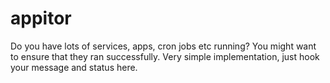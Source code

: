 # appitor
Do you have lots of services, apps, cron jobs etc running? You might want to ensure that they ran successfully. Very simple implementation, just hook your message and status here.

